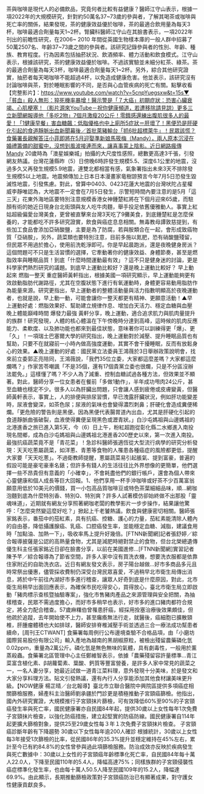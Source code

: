 茶與咖啡是現代人的必備飲品，究竟何者比較有益健康？醫師江守山表示，根據一項2022年的大規模研究，針對約50萬名37~73歲的參與者，了解其喝茶或咖啡與死亡率的關係，結果發現，茶的健康效益優於咖啡，茶的最適合飲用量為每天3杯，咖啡最適合劑量每天1~2杯。腎臟科醫師江守山在其臉書表示，一項2022年刊出的前瞻性研究，在2006~ 2010 年間從英國生物樣本庫的一般人群中招募了50萬2507名、年齡37~73歲之間的參與者。該研究記錄參與者的性別、年齡、種族、教育程度。行為因素包括抽菸狀況、飲酒頻率、體力活動和飲食模式。江守山表示，根據該研究，茶的健康效益優於咖啡。不過該實驗並未細分紅茶、綠茶。茶的最適合劑量為每天3杯，咖啡最適合劑量每天1~2杯。另外，綜合其他研究證實，抽菸者每天喝咖啡不能超過4杯，以免造成健康危害。他並表示，該研究沒有討論咖啡與茶，對於睡眠影響的不同，是否與心血管疾病的死亡有關。點擊收看【完整影片】：https://www.youtube.com/watch?v=5cnpYuegsxw&t=15s▼「貧血」殺人無形：猝死機率暴增！醫示警是「７大癌」初期症狀：恐害心臟衰竭、心肌梗塞！（影片源來YouTube－祝你健康頻道，若遭移除請見諒）更多三立新聞網報導他「多吃2物」7個月激瘦20公斤！零餓感還練出腹肌很多人的最愛！「1健康早餐」害血糖飆：低脂優格也中上廁所5症狀＝肝壞了！黑便恐是肝硬化引起的食道靜脈出血新聞幕後／首批萊豬輸台「抓6批超標萊牛」！民眾該慌？食藥署長親解答汪小菲即將在5月迎娶準新娘馬筱梅（Mandy），兩人原本沉浸在婚禮籌備的甜蜜中，沒想到風波接連而來，讓喜事蒙上陰影。近日網路瘋傳Mandy 20歲時為「澳星娛樂城」拍攝的大尺度性感照，總數更高達3千張，引發網友熱議。台灣花蓮縣昨（5）日傍晚6時許發生規模5.5、深度6.1公里的地震，沒過多久又再發生規模5.9地震，連雙北都相當有感，氣象署指出未來3天不排除發生規模5以上地震。地震頻傳加上日本日本漫畫家竜樹諒預言今年7月5日恐發生毀滅性地震，引發焦慮。對此，曾算中0403、0423花蓮大地震的台灣吠陀占星權威李靜唯認為，大地震不一定會在7月5日發生，示警短時間內要注意的是5月「這三天」花東外海地區要特別注意規模香港女神鍾楚紅將在下個月迎來65歲，而駐顏有術的她近日現身台北街頭與友人吃牛肉麵，舉手投足依舊優雅動人。事實上紅姑超級偏愛台灣美食，更曾被直擊來台灣3天吃了9攤美食，到底鍾楚紅是怎麼保養的，才能都吃不許多研究證實，飲食與癌症息息相關。無毒教母譚敦慈提到，有些加工食品會添加亞硝酸鹽，主要是為了防腐，若與胺類合在一起，會形成致癌物質「亞硝胺」，另外，蔬菜類也要特別注意，目前多施以氮肥，恐有硝酸鹽殘留，但民眾不用過於擔心，使用前洗乾淨即可。你是早起晨跑派，還是夜晚健身房派？這個問題可不只是生活習慣的選擇，它牽動著你的健康效益、身體節奏，甚至是燃脂效率與睡眠品質！到底「什麼時間運動最有效」？這不只是健身迷的討論，更是科學家們熱烈研究的議題。到底早上運動比較好？還是晚上運動比較好？ 早上動起來 燃脂一整天 重症醫師黃軒指出，根據美國一項研究顯示，早上運動能夠更有效啟動脂肪代謝路徑，尤其在空腹狀態下進行有氧運動時，身體更容易動用脂肪作為能量來源。研究更指出，早上運動者的整體活動量與活力指數明顯高於夜晚運動者，也就是說，早上動一動，可能會讓你一整天都更有精神、更願意活動！▲早上運動好處：燃脂效果好、幫助建立規律作息、增加白天活力、穩定血糖與血壓 晚上體能巔峰時間 爆發力最強 黃軒分享，晚上運動，適合追求肌力與肌肉量提升的族群！研究發現，人體的核心體溫在下午傍晚時分達到高峰，這時候的肌肉反應能力、柔軟度、以及肺功能也都來到最佳狀態，意味著你可以訓練得更「爆」、更「久」！一項瑞士巴塞爾大學的研究指出，晚上運動對於減壓、提升睡眠品質也有幫助，只要不在就寢前一小時內做高強度運動，其實不會干擾睡眠，反而有放鬆身心的效果。▲晚上運動的好處：國民黨立法委員王鴻薇於3日舉辦政策說明會，找來前立委郭正亮陪同，王鴻薇說，「我們35位立委，大家都這麼差嗎？大家都這麼爛嗎？」作家苦苓嘲諷「不是35個，還有17個貴黨立委也很爛，只是不分區沒辦法罷免。」這樣懂了嗎？不少人為了減重、控制血糖試過各種方法，但效果並不顯著。對此，醫師分享一位女患者在餐前「多做1動作」，半年成功甩肉24公斤，甚至血糖也穩定不少。很多人以為肝臟出問題，只會讓人感到疲倦或皮膚變黃，但醫師黃軒表示，事實上，人的排便與排尿習慣，早已洩露肝臟狀況，例如肝功能變差時，尿液會變深，如茶色尿；尿液的氣味也會變得濃烈刺鼻；肝硬化會造成糞便稀爛。「更危險的警告則是黑便。因為黑便代表腸胃道內出血，尤其是肝硬化引起的食道靜脈曲張破裂，血液使得糞便呈現黑色或瀝青狀。」白沙屯媽祖與山邊媽祖的北港進香之旅已進入第5天，今（6）日上午，粉紅超跑從彰化縣二水鄉進入南投現名間鄉，成為白沙屯媽祖與山邊媽祖北港進香200歷史以來，第一次進入南投。最強抗癌蔬菜竟不是「青花菜」！急診科醫師張適恆從大型流行病學的研究分析發現：天天吃蔥屬蔬菜，如洋蔥、青蔥等食物的人罹患各種癌症的風險都更低，提醒大家要「天天吃蔥」。不過衛教師提醒，蔥屬蔬菜易引起脹氣、提到富豪，普遍的假設可能是豪宅豪車名錶；但許多有錢人的生活往往比外界想像的更簡單，他們選擇一些不昂貴但有意義的「小確幸」，不會耗盡他們的銀行帳戶，還會為個人帶來心靈健康和個人成長等巨大回報。1、他們享用一杯手沖咖啡或好茶不少百萬富翁願意用低於10美元的價錢，買一小包高品質咖啡豆或特色茶葉細細品味，順...網咖泡麵到底為什麼特別香、特別Q、特別爽？許多人試著模仿卻始終做不出那股「靈魂味道」，近期就有網友分享照著網咖老闆的教學影片一步步操作，結果讓他驚呼：「怎麼突然變這麼好吃？」掀起上千老饕熱議。飲食與健康密切相關。醫師張家銘表示，番茄中的茄紅素，具有抗癌、控糖、護心的力量，茄紅素能清除人體內的自由基，降低攝護腺癌、乳癌、口腔癌發生率，並能穩定血糖、減脂，建議食用時「加點油、加熱一下」，吸收率馬上提升好幾倍。[FTNN新聞網]記者張舒婷／綜合報導披薩是公認的高熱量食物，尤其是減肥時絕對禁止的食物，但台北榮總遺傳優生科主任張家銘近日卻在臉書分享，以前在美國進修...[FTNN新聞網]實習記者陳予芊／綜合報導為了節省空間，許多人家中沒有買洗衣機，想要洗衣服都是依靠住家附近的自助洗衣店。近日有網友發文表示，房子陽台越做...好市多商品多元且時常祭出優惠，儘管採收費制仍深受台灣民眾喜愛，不過稍早北市衛生局傳出消息，將於中午前往內湖好市多進行稽查，讓眾人好奇到底是什麼原因，對此，北市衛生局稍早出面回應表示，為確保市民吃得安心，買得放心，臺北市衛生局立即啟動「豬肉標示查核暨抽驗專案」，強化市售豬肉產品之來源管理與安全把關，為抽樣稽查，民眾不需過度擔心，而好市多稍早也表示，好市多的進口豬肉都符合規定，將全力配合稽查。57歲麻糬伯曾罹患肝癌，經採用拴塞治療後效果頗佳，但他疏於追蹤，去年開始使不上力，甚至癱瘓無法行走，就醫後，癌細胞已擴散頸椎，肝腫瘤體積也大如排球，醫師安排脊椎減壓手術並透過三合一療法成功幫患者續命，[周刊王CTWANT] 食藥署每周例行公布邊境查驗不合格品項，由「小磨坊國際貿易股份有限公司」輸入產地為越南的黑胡椒原粒，被檢出殘留農藥磷化氫0.02ppm，重量為2萬公斤。磷化氫是無色無味的氣體，具有劇毒性，一般用於薰蒸殺蟲。食藥署北區管理中心主任鄭維智表示，依據「農藥殘留容許量標準...青江菜富含植化素、β胡蘿蔔素、葉酸、鈣質等豐富營養，是許多人家中常見的蔬菜之一，一名人妻分享，她最近試做一道青江菜料理，意外發現十分美味，於是發文和大家分享料理方法。貼文引發熱議，還有內行人分享能添加其他食材讓美味更升級。【NOW健康 楊芷晴／台北報導】臺北市立聯合醫院中興院區提供多項癌症相關篩檢服務，婦產科主治醫師劉承疆於門診更是積極推動子宮頸癌篩檢。他指出，國內外研究實證，大規模推行子宮頸抹片篩檢，可有效降低60%至90%的子宮頸癌發生率與死亡率，國民健康署亦自民國84年起，提供30歲以上女性每年1次免費子宮頸抹片檢查，以強化防癌措施，建立起堅實的防癌防線。國民健康署自114年起更擴大篩檢對象，提供25至29歲女性每３年１次免費子宮頸抹片檢查。 子宮頸癌診斷年齡有下降趨勢 30歲以下女性每年逾200人確診 根據統計，30歲以上女性每3年接受1次篩檢的比率，從民國86年的35.3%提升並穩定維持在45%左右，累計至今已有約84.8%的女性曾參與過此項篩檢服務。防治成效亦反映於疾病發生與死亡數據中：30歲以上女性的子宮頸癌年齡標準化死亡率，自民國84年每十萬人22.0人，下降至民國110年的5.4人，降幅高達75%；同樣族群的子宮頸侵襲性癌症標準化發生率，也由每十萬人50.5人降至民國109年的15.2人，降幅達69.9%。由此顯示，長期推動篩檢政策對子宮頸癌防治已有顯著成果，對守護女性健康貢獻良多。